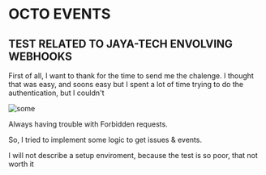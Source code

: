 # OCTO EVENTS 

## TEST RELATED TO JAYA-TECH ENVOLVING WEBHOOKS

First of all, I want to thank for the time to send me the chalenge. I thought that was easy, and soons easy but I spent a lot of time trying to do the authentication, but I couldn't 

![some](https://user-images.githubusercontent.com/8397519/63237193-61103800-c217-11e9-8425-313641c4d7f5.png)

Always having trouble with Forbidden requests. 

So, I tried to implement some logic to get issues & events.

I will not describe a setup enviroment, because the test is so poor, that not worth it

